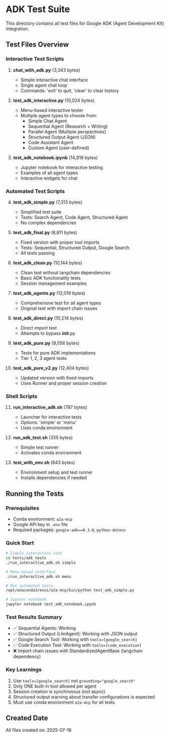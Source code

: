 # ADK Test Suite

This directory contains all test files for Google ADK (Agent Development Kit) integration.

## Test Files Overview

### Interactive Test Scripts

1. **chat_with_adk.py** (3,343 bytes)
   - Simple interactive chat interface
   - Single agent chat loop
   - Commands: 'exit' to quit, 'clear' to clear history

2. **test_adk_interactive.py** (10,024 bytes)
   - Menu-based interactive tester
   - Multiple agent types to choose from:
     - Simple Chat Agent
     - Sequential Agent (Research + Writing)
     - Parallel Agent (Multiple perspectives)
     - Structured Output Agent (JSON)
     - Code Assistant Agent
     - Custom Agent (user-defined)

3. **test_adk_notebook.ipynb** (14,918 bytes)
   - Jupyter notebook for interactive testing
   - Examples of all agent types
   - Interactive widgets for chat

### Automated Test Scripts

4. **test_adk_simple.py** (7,313 bytes)
   - Simplified test suite
   - Tests: Search Agent, Code Agent, Structured Agent
   - No complex dependencies

5. **test_adk_final.py** (8,811 bytes)
   - Fixed version with proper tool imports
   - Tests: Sequential, Structured Output, Google Search
   - All tests passing

6. **test_adk_clean.py** (10,144 bytes)
   - Clean test without langchain dependencies
   - Basic ADK functionality tests
   - Session management examples

7. **test_adk_agents.py** (12,019 bytes)
   - Comprehensive test for all agent types
   - Original test with import chain issues

8. **test_adk_direct.py** (10,214 bytes)
   - Direct import test
   - Attempts to bypass __init__.py

9. **test_adk_pure.py** (9,056 bytes)
   - Tests for pure ADK implementations
   - Tier 1, 2, 3 agent tests

10. **test_adk_pure_v2.py** (12,404 bytes)
    - Updated version with fixed imports
    - Uses Runner and proper session creation

### Shell Scripts

11. **run_interactive_adk.sh** (787 bytes)
    - Launcher for interactive tests
    - Options: 'simple' or 'menu'
    - Uses conda environment

12. **run_adk_test.sh** (335 bytes)
    - Simple test runner
    - Activates conda environment

13. **test_with_env.sh** (643 bytes)
    - Environment setup and test runner
    - Installs dependencies if needed

## Running the Tests

### Prerequisites
- Conda environment: `a2a-mcp`
- Google API key in `.env` file
- Required packages: `google-adk==0.3.0`, `python-dotenv`

### Quick Start

```bash
# Simple interactive chat
cd tests/adk_tests
./run_interactive_adk.sh simple

# Menu-based interface
./run_interactive_adk.sh menu

# Run automated tests
/opt/anaconda3/envs/a2a-mcp/bin/python test_adk_simple.py

# Jupyter notebook
jupyter notebook test_adk_notebook.ipynb
```

### Test Results Summary

- ✅ Sequential Agents: Working
- ✅ Structured Output (LlmAgent): Working with JSON output
- ✅ Google Search Tool: Working with `tools=[google_search]`
- ✅ Code Execution Tool: Working with `tools=[code_execution]`
- ❌ Import chain issues with StandardizedAgentBase (langchain dependency)

### Key Learnings

1. Use `tools=[google_search]` not `grounding="google_search"`
2. Only ONE built-in tool allowed per agent
3. Session creation is synchronous (not async)
4. Structured output warning about transfer configurations is expected
5. Must use conda environment `a2a-mcp` for all tests

## Created Date
All files created on: 2025-07-16